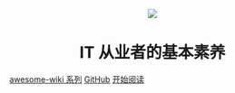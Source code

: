 <p align="center">
    <a href="https://github.com/awesome-wiki/awesome-wiki-IT" target="_blank">
        <img src="https://gitee.com/michael_xiang/images/raw/master/uPic/awesome-wiki-IT-logo.png" width=""/>
    </a>
</p>

<h1 align="center">IT 从业者的基本素养</h1>

[awesome-wiki 系列](https://github.com/awesome-wiki)
[GitHub](https://github.com/awesome-wiki/awesome-wiki-IT)
[开始阅读](#Git)